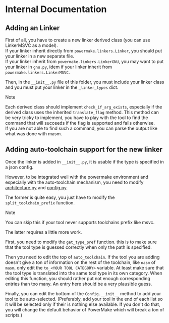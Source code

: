 # Internal Documentation

## Adding an Linker

First of all, you have to create a new linker derived class (you can use LinkerMSVC as a model).  
If your linker inherit directly from `powermake.linkers.Linker`, you should put your linker in a new separate file.  
If your linker inherit from `powermake.linkers.LinkerGNU`, you may want to put your linker in `gnu.py`, idem if your linker inherit from `powermake.linkers.LinkerMSVC`.

Then, in the `__init__.py` file of this folder, you must include your linker class and you must put your linker in the `_linker_types` dict.

> [!NOTE]  
> Each derived class should implement `check_if_arg_exists`, especially if the derived class uses the inherited `translate_flag` method.
> This method can be very tricky to implement, you have to play with the tool to find the command that will succeeds if the flag is supported and fails otherwise.  
> If you are not able to find such a command, you can parse the output like what was done with masm.


## Adding auto-toolchain support for the new linker

Once the linker is added in `__init__.py`, it is usable if the type is specified in a json config.

However, to be integrated well with the powermake environment and especially with the auto-toolchain mechanism, you need to modify [architecture.py](../architecture.py) and [config.py](../config.py).

The former is quite easy, you just have to modify the `split_toolchain_prefix` function.
> [!NOTE]  
> You can skip this if your tool never supports toolchains prefix like msvc.

The latter requires a little more work.

First, you need to modify the `get_type_pref` function. this is to make sure that the tool type is guessed correctly when only the path is specified.

Then you need to edit the top of `auto_toolchain`. If the tool you are adding doesn't give a ton of information on the rest of the toolchain, like `nasm` of `masm`, only edit the `to_<YOUR TOOL CATEGORY>` variable. At least make sure that the tool type is translated into the same tool type in its own category. When editing this function, you should rather put not enough corresponding entries than too many. An entry here should be a very plausible guess.

Finally, you can edit the bottom of the `Config.__init__` method to add your tool to be auto-selected. (Preferably, add your tool in the end of each list so it will be selected only if their is nothing else available. If you don't do that, you will change the default behavior of PowerMake which will break a ton of scripts.)
